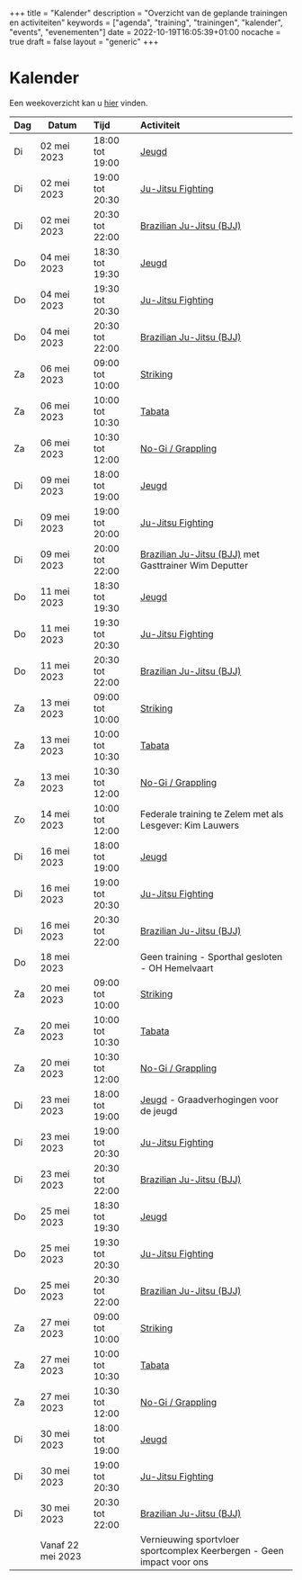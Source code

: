 +++
title = "Kalender"
description = "Overzicht van de geplande trainingen en activiteiten"
keywords = ["agenda", "training", "trainingen", "kalender", "events", "evenementen"]
date = 2022-10-19T16:05:39+01:00
nocache = true
draft = false
layout = "generic"
+++

# Kalender

Een weekoverzicht kan u [hier](/trainingen) vinden.
    
| Dag | Datum             | Tijd            | Activiteit                                                            |
|-----|-------------------|:----------------|:----------------------------------------------------------------------|
| Di  | 02 mei 2023       | 18:00 tot 19:00 | [Jeugd](/jeugd)                                                       |
| Di  | 02 mei 2023       | 19:00 tot 20:30 | [Ju-Jitsu Fighting](/fighting)                                        |
| Di  | 02 mei 2023       | 20:30 tot 22:00 | [Brazilian Ju-Jitsu (BJJ)](/bjj)                                      |
| Do  | 04 mei 2023       | 18:30 tot 19:30 | [Jeugd](/jeugd)                                                       |
| Do  | 04 mei 2023       | 19:30 tot 20:30 | [Ju-Jitsu Fighting](/fighting)                                        |
| Do  | 04 mei 2023       | 20:30 tot 22:00 | [Brazilian Ju-Jitsu (BJJ)](/bjj)                                      |
| Za  | 06 mei 2023       | 09:00 tot 10:00 | [Striking](/striking)                                                 |
| Za  | 06 mei 2023       | 10:00 tot 10:30 | [Tabata](/tabata)                                                     |
| Za  | 06 mei 2023       | 10:30 tot 12:00 | [No-Gi / Grappling](/grappling)                                       |
| Di  | 09 mei 2023       | 18:00 tot 19:00 | [Jeugd](/jeugd)                                                       |
| Di  | 09 mei 2023       | 19:00 tot 20:00 | [Ju-Jitsu Fighting](/fighting)                                        |
| Di  | 09 mei 2023       | 20:00 tot 22:00 | [Brazilian Ju-Jitsu (BJJ)](/bjj) met Gasttrainer Wim Deputter         |
| Do  | 11 mei 2023       | 18:30 tot 19:30 | [Jeugd](/jeugd)                                                       |
| Do  | 11 mei 2023       | 19:30 tot 20:30 | [Ju-Jitsu Fighting](/fighting)                                        |
| Do  | 11 mei 2023       | 20:30 tot 22:00 | [Brazilian Ju-Jitsu (BJJ)](/bjj)                                      |
| Za  | 13 mei 2023       | 09:00 tot 10:00 | [Striking](/striking)                                                 |
| Za  | 13 mei 2023       | 10:00 tot 10:30 | [Tabata](/tabata)                                                     |
| Za  | 13 mei 2023       | 10:30 tot 12:00 | [No-Gi / Grappling](/grappling)                                       |
| Zo  | 14 mei 2023       | 10:00 tot 12:00 | Federale training te Zelem met als Lesgever: Kim Lauwers              |
| Di  | 16 mei 2023       | 18:00 tot 19:00 | [Jeugd](/jeugd)                                                       |
| Di  | 16 mei 2023       | 19:00 tot 20:30 | [Ju-Jitsu Fighting](/fighting)                                        |
| Di  | 16 mei 2023       | 20:30 tot 22:00 | [Brazilian Ju-Jitsu (BJJ)](/bjj)                                      |
| Do  | 18 mei 2023       |                 | Geen training - Sporthal gesloten - OH Hemelvaart                     |
| Za  | 20 mei 2023       | 09:00 tot 10:00 | [Striking](/striking)                                                 |
| Za  | 20 mei 2023       | 10:00 tot 10:30 | [Tabata](/tabata)                                                     |
| Za  | 20 mei 2023       | 10:30 tot 12:00 | [No-Gi / Grappling](/grappling)                                       |
| Di  | 23 mei 2023       | 18:00 tot 19:00 | [Jeugd](/jeugd) - Graadverhogingen voor de jeugd                      |
| Di  | 23 mei 2023       | 19:00 tot 20:30 | [Ju-Jitsu Fighting](/fighting)                                        |
| Di  | 23 mei 2023       | 20:30 tot 22:00 | [Brazilian Ju-Jitsu (BJJ)](/bjj)                                      |
| Do  | 25 mei 2023       | 18:30 tot 19:30 | [Jeugd](/jeugd)                                                       |
| Do  | 25 mei 2023       | 19:30 tot 20:30 | [Ju-Jitsu Fighting](/fighting)                                        |
| Do  | 25 mei 2023       | 20:30 tot 22:00 | [Brazilian Ju-Jitsu (BJJ)](/bjj)                                      |
| Za  | 27 mei 2023       | 09:00 tot 10:00 | [Striking](/striking)                                                 |
| Za  | 27 mei 2023       | 10:00 tot 10:30 | [Tabata](/tabata)                                                     |
| Za  | 27 mei 2023       | 10:30 tot 12:00 | [No-Gi / Grappling](/grappling)                                       |
| Di  | 30 mei 2023       | 18:00 tot 19:00 | [Jeugd](/jeugd)                                                       |
| Di  | 30 mei 2023       | 19:00 tot 20:30 | [Ju-Jitsu Fighting](/fighting)                                        |
| Di  | 30 mei 2023       | 20:30 tot 22:00 | [Brazilian Ju-Jitsu (BJJ)](/bjj)                                      |
|     | Vanaf 22 mei 2023 |                 | Vernieuwing sportvloer sportcomplex Keerbergen - Geen impact voor ons |